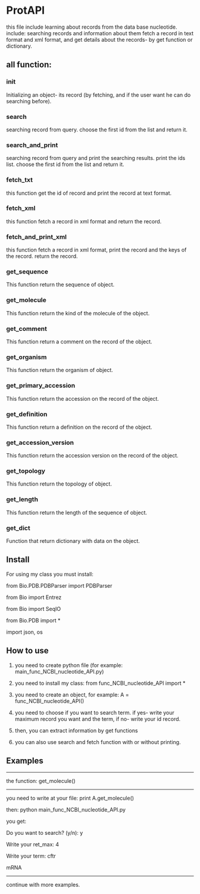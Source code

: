 # ProtAPI
this file include learning about records from the data base nucleotide.
include:
searching records and information about them
fetch a record in text format and xml format, and get details about the records- by get function or dictionary.

## all function:

### init 

Initializing an object- its record (by fetching, and if the user want he can do searching before).

### search

searching record from query. choose the first id from the list and return it.

### search_and_print

searching record from query and print the searching results. print the ids list. choose the first id from the list and return it.

### fetch_txt

this function get the id of record and print the record at text format.

### fetch_xml

this function fetch a record in xml format and return the record.

### fetch_and_print_xml

this function fetch a record in xml format, print the record and the keys of the record. return the record.

### get_sequence

This function return the sequence of object.

### get_molecule

This function return the kind of the molecule of the object.

### get_comment

This function return a comment on the record of the object.

### get_organism

This function return the organism of object.

### get_primary_accession

This function return the accession on the record of the object.

### get_definition

This function return a definition on the record of the object.

### get_accession_version

This function return the accession version on the record of the object.

### get_topology

This function return the topology of object.

### get_length

This function return the length of the sequence of object.

### get_dict

Function that return dictionary with data on the object.

## Install
For using my class you must install: 

from Bio.PDB.PDBParser import PDBParser

from Bio import Entrez

from Bio import SeqIO

from Bio.PDB import *

import json, os

## How to use
1. you need to create python file (for example: main_func_NCBI_nucleotide_API.py)

2. you need to install my class: from func_NCBI_nucleotide_API import *

3. you need to create an object, for example: A = func_NCBI_nucleotide_API() 

4. you need to choose if you want to search term. if yes- write your maximum record you want and the term, if no- write your id record.

5. then, you can extract information by get functions

6. you can also use search and fetch function with or without printing.

## Examples
---------------------------------

the function: get_molecule()

---------------------------------

you need to write at your file: print A.get_molecule()

then: python main_func_NCBI_nucleotide_API.py

you get:

Do you want to search? (y/n):    y

Write your ret_max:    4

Write your term:    cftr

mRNA

--------------------------------

continue with more examples.
